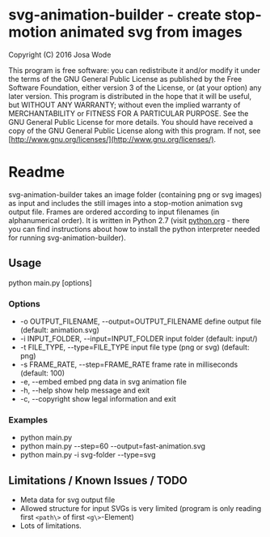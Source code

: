 # svg-animation-builder - create stop-motion animated svg from images
Copyright (C) 2016 Josa Wode

This program is free software: you can redistribute it and/or modify it under the terms of the GNU General Public License as published by the Free Software Foundation, either version 3 of the License, or (at your option) any later version.
This program is distributed in the hope that it will be useful, but WITHOUT ANY WARRANTY; without even the implied warranty of  MERCHANTABILITY or FITNESS FOR A PARTICULAR PURPOSE. See the GNU General Public License for more details.
You should have received a copy of the GNU General Public License along with this program.  If not, see [http://www.gnu.org/licenses/](http://www.gnu.org/licenses/).

# Readme

svg-animation-builder takes an image folder (containing png or svg images) as input and includes the still images into a stop-motion animation svg output file. Frames are ordered according to input filenames (in alphanumerical order).
It is written in Python 2.7 (visit [python.org](https://www.python.org) - there you can find instructions about how to install the python interpreter needed for running svg-animation-builder).

## Usage

python main.py [options]

### Options
*  -o OUTPUT\_FILENAME, --output=OUTPUT\_FILENAME
                        define output file (default: animation.svg)
*  -i INPUT\_FOLDER, --input=INPUT\_FOLDER
                        input folder (default: input/)
*  -t FILE\_TYPE, --type=FILE\_TYPE
                        input file type (png or svg) (default: png)
*  -s FRAME\_RATE, --step=FRAME\_RATE
                        frame rate in milliseconds (default: 100)
*  -e, --embed           embed png data in svg animation file
*  -h, --help            show help message and exit
*  -c, --copyright       show legal information and exit

### Examples

* python main.py
* python main.py --step=60 --output=fast-animation.svg
* python main.py -i svg-folder --type=svg 

## Limitations / Known Issues / TODO

* Meta data for svg output file
* Allowed structure for input SVGs is very limited (program is only reading first `<path\>` of first `<g\>`-Element)
* Lots of limitations.


